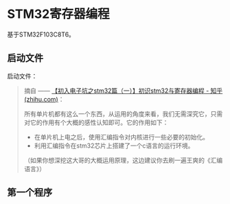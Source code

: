 # STM32寄存器编程

基于STM32F103C8T6。

## 启动文件

启动文件：

> 摘自 —— [【初入电子坑之stm32篇（一）】初识stm32与寄存器编程 - 知乎 (zhihu.com)](https://zhuanlan.zhihu.com/p/344913189)：
>
> 所有单片机都有这么一个东西，从运用的角度来看，我们无需深究它，只需对它的作用有个大概的感性认知即可。它的作用如下：
>
> - 在单片机上电之后，使用汇编指令对内核进行一些必要的初始化。
> - 利用汇编指令在stm32芯片上搭建了一个c语言的运行环境。
>
> （如果你想深挖这大哥的大概运用原理，这边建议你去刷一遍王爽的《汇编语言》）

## 第一个程序









